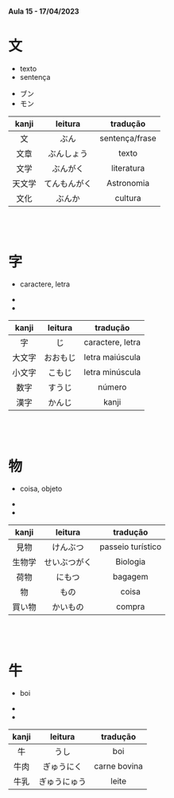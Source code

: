 #### Aula 15 - 17/04/2023


# 文

<ul><li>texto</li><li>sentença</li></ul>

<ul><li>ブン</li><li>モン</li></ul>

| kanji | leitura | tradução |
|:---:|:---:|:---:|
| 文 | ぶん | sentença/frase |
| 文章 | ぶんしょう | texto |
| 文学 | ぶんがく | literatura |
| 天文学 | てんもんがく | Astronomia |
| 文化 | ぶんか | cultura |

<br><br>


# 字

- caractere, letra

<ul><li></li><li></li></ul>

| kanji | leitura | tradução |
|:---:|:---:|:---:|
| 字 | じ | caractere, letra |
| 大文字 | おおもじ | letra maiúscula |
| 小文字 | こもじ | letra minúscula |
| 数字 | すうじ | número |
| 漢字 | かんじ | kanji |

<br><br>


# 物

- coisa, objeto

<ul><li></li><li></li></ul>

| kanji | leitura | tradução |
|:---:|:---:|:---:|
| 見物 | けんぶつ | passeio turístico |
| 生物学 | せいぶつがく | Biologia |
| 荷物 | にもつ | bagagem |
| 物 | もの | coisa |
| 買い物 | かいもの | compra |

<br><br>


# 牛

- boi

<ul><li></li><li></li></ul>

| kanji | leitura | tradução |
|:---:|:---:|:---:|
| 牛 | うし | boi |
| 牛肉 | ぎゅうにく | carne bovina |
| 牛乳 | ぎゅうにゅう | leite |